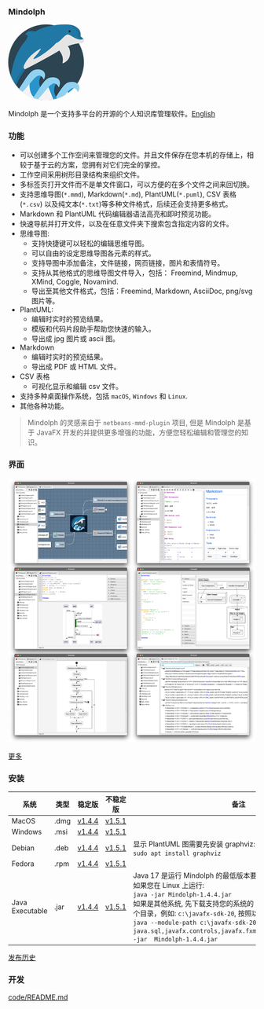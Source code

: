 ### Mindolph

![](../DemoWorkspace/app_30.png)

Mindolph 是一个支持多平台的开源的个人知识库管理软件。[English](../README.md)


### 功能
* 可以创建多个工作空间来管理您的文件。并且文件保存在您本机的存储上，相较于基于云的方案，您拥有对它们完全的掌控。
* 工作空间采用树形目录结构来组织文件。
* 多标签页打开文件而不是单文件窗口，可以方便的在多个文件之间来回切换。
* 支持思维导图(`*.mmd`), Markdown(`*.md`), PlantUML(`*.puml`), CSV 表格(`*.csv`) 以及纯文本(`*.txt`)等多种文件格式，后续还会支持更多格式。
* Markdown 和 PlantUML 代码编辑器语法高亮和即时预览功能。  
* 快速导航并打开文件，以及在任意文件夹下搜索包含指定内容的文件。  
* 思维导图:
	* 支持快捷键可以轻松的编辑思维导图。
	* 可以自由的设定思维导图各元素的样式。
	* 支持导图中添加备注，文件链接，网页链接，图片和表情符号。
	* 支持从其他格式的思维导图文件导入，包括： Freemind, Mindmup, XMind, Coggle, Novamind.
	* 导出至其他文件格式，包括：Freemind, Markdown, AsciiDoc, png/svg 图片等。
* PlantUML:
	* 编辑时实时的预览结果。
	* 模版和代码片段助手帮助您快速的输入。
	* 导出成 jpg 图片或 ascii 图。
* Markdown
	* 编辑时实时的预览结果。
	* 导出成 PDF 或 HTML 文件。
* CSV 表格
	* 可视化显示和编辑 csv 文件。
* 支持多种桌面操作系统，包括 `macOS`, `Windows` 和 `Linux`.
* 其他各种功能。

> Mindolph 的灵感来自于 `netbeans-mmd-plugin` 项目, 但是 Mindolph 是基于 JavaFX 开发的并提供更多增强的功能，方便您轻松编辑和管理您的知识。


### 界面
![](main.png)

[更多](screenshots.md)


### 安装

|系统|类型|稳定版|不稳定版|备注|
|----|----|----|----|----|
|MacOS|.dmg|[v1.4.4](https://github.com/mindolph/Mindolph/releases/download/v1.4.4/Mindolph-1.4.4.dmg)|[v1.5.1](https://github.com/mindolph/Mindolph/releases/download/v1.5.1/Mindolph-1.5.1.dmg)| |
|Windows|.msi|[v1.4.4](https://github.com/mindolph/Mindolph/releases/download/v1.4.4/Mindolph-1.4.4.dmg)|[v1.5.1](https://github.com/mindolph/Mindolph/releases/download/v1.5.1/Mindolph-1.5.1.msi)| |
|Debian|.deb|[v1.4.4](https://github.com/mindolph/Mindolph/releases/download/v1.4.4/Mindolph-1.4.4.deb)|[v1.5.1](https://github.com/mindolph/Mindolph/releases/download/v1.5.1/Mindolph-1.5.1.deb)|	显示 PlantUML 图需要先安装 graphviz:  </br>  `sudo apt install graphviz`|
|Fedora|.rpm|[v1.4.4](https://github.com/mindolph/Mindolph/releases/download/v1.4.4/Mindolph-1.4.4.rpm)|[v1.5.1](https://github.com/mindolph/Mindolph/releases/download/v1.5.1/Mindolph-1.5.1.rpm)| |
|Java Executable|.jar|[v1.4.4](https://github.com/mindolph/Mindolph/releases/download/v1.4.4/Mindolph-1.4.4.jar)|[v1.5.1](https://github.com/mindolph/Mindolph/releases/download/v1.5.1/Mindolph-1.5.1.jar)| Java 17 是运行 Mindolph 的最低版本要求.   	</br> 如果您在 Linux 上运行:   </br> `java -jar Mindolph-1.4.4.jar`  </br> 如果是其他系统, 先下载支持您的系统的 JavaFX SDK 并解压缩到某个目录，例如: `c:\javafx-sdk-20`, 按照以下方式运行:     </br>`java --module-path c:\javafx-sdk-20\lib --add-modules java.sql,javafx.controls,javafx.fxml,javafx.swing,javafx.web -jar  Mindolph-1.4.4.jar` |



[发布历史](release_notes.md)


### 开发

[code/README.md](../code/README.md)
